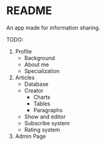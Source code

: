 # README

An app made for information sharing.

TODO:
1. Profile
    * Background
    * About me
    * Specialization
2. Articles
    * Database
    * Creator
        * Charts
        * Tables
        * Paragraphs
    * Show and editor
    * Subscribe system
    * Rating system
3. Admin Page